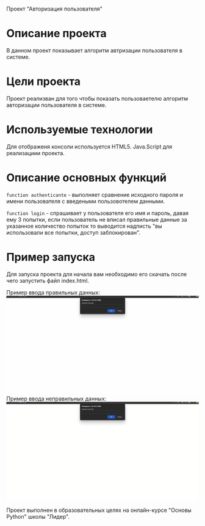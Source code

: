  Проект "Авторизация пользователя"

# Описание проекта
В данном проект показывает алгоритм автризации пользователя в системе.

# Цели проекта
Проект реализван для того чтобы показать пользоваетелю алгоритм авторизации пользователя в системе.

# Используемые технологии
Для отображеня консоли используется HTML5.
Java.Script для реализациии проекта.

# Описание основных функций
`function authenticante` - выполняет сравнение исходного пароля и имени пользователя с введеными пользовотелем данными.

`function login` - спрашивает у пользователя его имя и пароль, давая ему 3 попытки, если пользователь не вписал правильные данные за указанное количество попыток то выводится надписть "вы использовали все попытки, доступ заблокирован".

# Пример запуска
Для запуска проекта для начала вам необходимо его скачать после чего запустить файл index.html.

Пример ввода правильных данных:![](gif1.gif)
Пример ввода неправильных данных:![](gif2.gif)


Проект выполнен в образовательных целях на онлайн-курсе "Основы Python" школы "Лидер".
